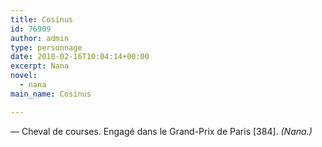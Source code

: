 ```yaml
---
title: Cosinus
id: 76909
author: admin
type: personnage
date: 2010-02-16T10:04:14+00:00
excerpt: Nana
novel:
  - nana
main_name: Cosinus

---
```

— Cheval de courses. Engagé dans le Grand-Prix de Paris [384]. _(Nana.)_